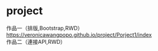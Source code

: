 # project

作品一（排版,Bootstrap,RWD）https://veronicawangpopo.github.io/project/Porject1/index <br>
作品二（連接API,RWD）
